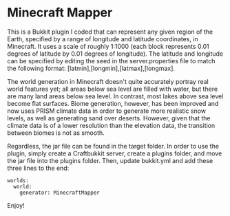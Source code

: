 # Minecraft Mapper

This is a Bukkit plugin I coded that can represent any given region of the Earth, specified by a range of longitude and latitude coordinates, in Minecraft. It uses a scale of roughly 1:1000 (each block represents 0.01 degrees of latitude by 0.01 degrees of longitude). The latitude and longitude can be specified by editing the seed in the server.properties file to match the following format: [latmin],[longmin],[latmax],[longmax].

The world generation in Minecraft doesn't quite accurately portray real world features yet; all areas below sea level are filled with water, but there are many land areas below sea level. In contrast, most lakes above sea level become flat surfaces. Biome generation, however, has been improved and now uses PRISM climate data in order to generate more realistic snow levels, as well as generating sand over deserts. However, given that the climate data is of a lower resolution than the elevation data, the transition between biomes is not as smooth.

Regardless, the jar file can be found in the target folder. In order to use the plugin, simply create a Craftbukkit server, create a plugins folder, and move the jar file into the plugins folder. Then, update bukkit.yml and add these three lines to the end:

```
worlds:
  world:
    generator: MinecraftMapper
```

Enjoy!
